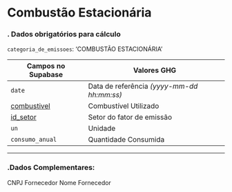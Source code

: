 # Combustão Estacionária

### . Dados obrigatórios para cálculo

`categoria_de_emissoes`: ‘COMBUSTÃO ESTACIONÁRIA’

|Campos no Supabase|Valores GHG|
|---|---|
|`date`|Data de referência _(yyyy-mm-dd hh:mm:ss)_|
|[combustivel](https://github.com/ZNIT-Tech/documentation/blob/main/Combustiveis.md)|Combustível Utilizado|
|[id_setor](https://github.com/ZNIT-Tech/documentation/blob/main/Setores.md)|Setor do fator de emissão|
|`un`|Unidade|
|`consumo_anual`|Quantidade Consumida|

---

### .Dados Complementares:
CNPJ Fornecedor
Nome Fornecedor
